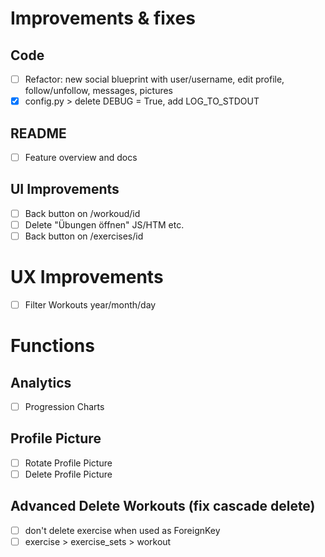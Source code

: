 # Improvements & fixes

## Code

- [ ] Refactor: new social blueprint with user/username, edit profile, follow/unfollow, messages, pictures
- [x] config.py > delete DEBUG = True, add LOG_TO_STDOUT

## README

- [ ] Feature overview and docs

## UI Improvements

- [ ] Back button on /workoud/id
- [ ] Delete "Übungen öffnen" JS/HTM etc.
- [ ] Back button on /exercises/id

# UX Improvements

- [ ] Filter Workouts year/month/day

# Functions

## Analytics

- [ ] Progression Charts

## Profile Picture

- [ ] Rotate Profile Picture
- [ ] Delete Profile Picture

## Advanced Delete Workouts (fix cascade delete)

- [ ] don't delete exercise when used as ForeignKey
- [ ] exercise > exercise_sets > workout
